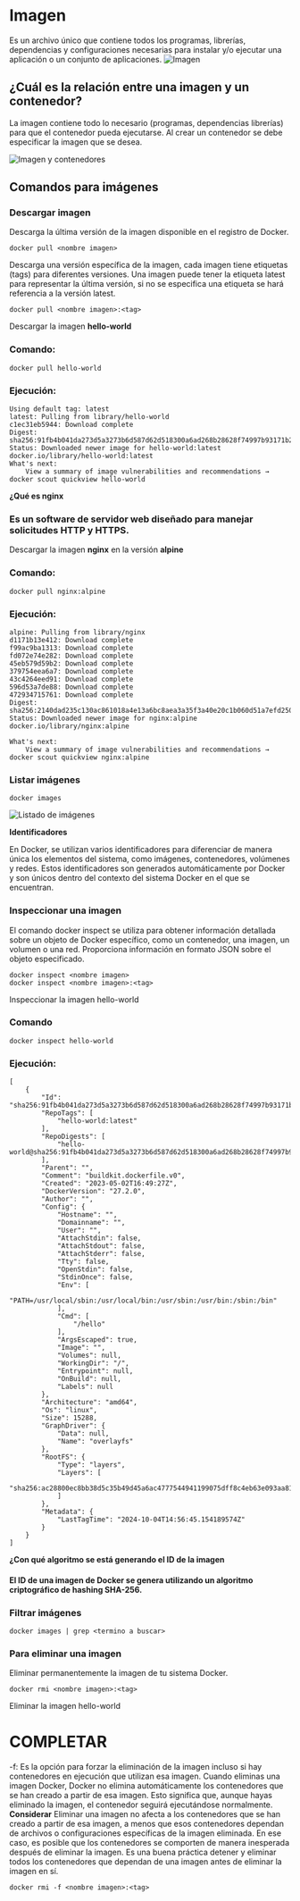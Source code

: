 # Imagen
Es un archivo único que contiene todos los programas, librerías, dependencias y configuraciones necesarias para instalar y/o ejecutar una aplicación o un conjunto de aplicaciones.
![Imagen](img/imagen.PNG)


## ¿Cuál es la relación entre una imagen y un contenedor? 
La imagen contiene todo lo necesario (programas, dependencias librerías) para que el contenedor pueda ejecutarse.
Al crear un contenedor se debe especificar la imagen que se desea.

![Imagen y contenedores](img/imagenContenedores.JPG)
## Comandos para imágenes

### Descargar imagen
Descarga la última versión de la imagen disponible en el registro de Docker.

```
docker pull <nombre imagen> 
```

Descarga una versión específica de la imagen, cada imagen tiene etiquetas (tags) para diferentes versiones.
Una imagen puede tener la etiqueta latest para representar la última versión, si no se especifica una etiqueta se hará referencia a la versión latest.

```
docker pull <nombre imagen>:<tag>
```

Descargar la imagen **hello-world**
### Comando: 
```
docker pull hello-world
```
### Ejecución:
```
Using default tag: latest
latest: Pulling from library/hello-world
c1ec31eb5944: Download complete
Digest: sha256:91fb4b041da273d5a3273b6d587d62d518300a6ad268b28628f74997b93171b2
Status: Downloaded newer image for hello-world:latest
docker.io/library/hello-world:latest
What's next:
    View a summary of image vulnerabilities and recommendations → docker scout quickview hello-world
```

**¿Qué es nginx**
### Es un software de servidor web diseñado para manejar solicitudes HTTP y HTTPS.

Descargar la imagen  **nginx** en la versión **alpine**
### Comando:
```
docker pull nginx:alpine
```
### Ejecución:

```
alpine: Pulling from library/nginx
d1171b13e412: Download complete
f99ac9ba1313: Download complete
fd072e74e282: Download complete
45eb579d59b2: Download complete
379754eea6a7: Download complete
43c4264eed91: Download complete
596d53a7de88: Download complete
472934715761: Download complete
Digest: sha256:2140dad235c130ac861018a4e13a6bc8aea3a35f3a40e20c1b060d51a7efd250
Status: Downloaded newer image for nginx:alpine
docker.io/library/nginx:alpine

What's next:
    View a summary of image vulnerabilities and recommendations → docker scout quickview nginx:alpine
```

### Listar imágenes

```
docker images
```

![Listado de imágenes](img/listadoContenedores.png)

**Identificadores**

En Docker, se utilizan varios identificadores para diferenciar de manera única los elementos del sistema, como imágenes, contenedores, volúmenes y redes. Estos identificadores son generados automáticamente por Docker y son únicos dentro del contexto del sistema Docker en el que se encuentran. 

### Inspeccionar una imagen
El comando docker inspect se utiliza para obtener información detallada sobre un objeto de Docker específico, como un contenedor, una imagen, un volumen o una red.  Proporciona información en formato JSON sobre el objeto especificado.

```
docker inspect <nombre imagen>
docker inspect <nombre imagen>:<tag>
```

Inspeccionar la imagen hello-world 

### Comando

```
docker inspect hello-world
```

### Ejecución:

```
[
    {
        "Id": "sha256:91fb4b041da273d5a3273b6d587d62d518300a6ad268b28628f74997b93171b2",
        "RepoTags": [
            "hello-world:latest"
        ],
        "RepoDigests": [
            "hello-world@sha256:91fb4b041da273d5a3273b6d587d62d518300a6ad268b28628f74997b93171b2"
        ],
        "Parent": "",
        "Comment": "buildkit.dockerfile.v0",
        "Created": "2023-05-02T16:49:27Z",
        "DockerVersion": "27.2.0",
        "Author": "",
        "Config": {
            "Hostname": "",
            "Domainname": "",
            "User": "",
            "AttachStdin": false,
            "AttachStdout": false,
            "AttachStderr": false,
            "Tty": false,
            "OpenStdin": false,
            "StdinOnce": false,
            "Env": [
                "PATH=/usr/local/sbin:/usr/local/bin:/usr/sbin:/usr/bin:/sbin:/bin"
            ],
            "Cmd": [
                "/hello"
            ],
            "ArgsEscaped": true,
            "Image": "",
            "Volumes": null,
            "WorkingDir": "/",
            "Entrypoint": null,
            "OnBuild": null,
            "Labels": null
        },
        "Architecture": "amd64",
        "Os": "linux",
        "Size": 15288,
        "GraphDriver": {
            "Data": null,
            "Name": "overlayfs"
        },
        "RootFS": {
            "Type": "layers",
            "Layers": [
                "sha256:ac28800ec8bb38d5c35b49d45a6ac4777544941199075dff8c4eb63e093aa81e"
            ]
        },
        "Metadata": {
            "LastTagTime": "2024-10-04T14:56:45.154189574Z"
        }
    }
]
```

**¿Con qué algoritmo se está generando el ID de la imagen**

#### El ID de una imagen de Docker se genera utilizando un algoritmo criptográfico de hashing SHA-256. 

### Filtrar imágenes

```
docker images | grep <termino a buscar>

```

### Para eliminar una imagen
Eliminar permanentemente la imagen de tu sistema Docker.

```
docker rmi <nombre imagen>:<tag>
```

Eliminar la imagen hello-world 
# COMPLETAR

-f: Es la opción para forzar la eliminación de la imagen incluso si hay contenedores en ejecución que utilizan esa imagen.
Cuando eliminas una imagen Docker, Docker no elimina automáticamente los contenedores que se han creado a partir de esa imagen. Esto significa que, aunque hayas eliminado la imagen, el contenedor seguirá ejecutándose normalmente.  
**Considerar**
Eliminar una imagen no afecta a los contenedores que se han creado a partir de esa imagen, a menos que esos contenedores dependan de archivos o configuraciones específicas de la imagen eliminada. En ese caso, es posible que los contenedores se comporten de manera inesperada después de eliminar la imagen.
Es una buena práctica detener y eliminar todos los contenedores que dependan de una imagen antes de eliminar la imagen en sí.

```
docker rmi -f <nombre imagen>:<tag>
```

